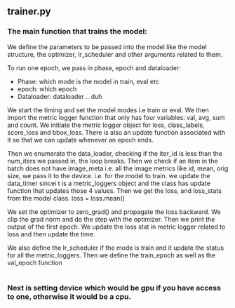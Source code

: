 ## trainer.py
### The main function that trains the model:

We define the parameters to be passed into the model like the model structure, the optimizer, lr_scheduler and other arguments related to them.

To run one epoch, we pass in phase, epoch and dataloader:
- Phase: which mode is the model in train, eval etc
- epoch: which epoch
- Dataloader: dataloader .. duh

We start the timing and set the model modes i.e train or eval.
We then import the metric logger function that only has four variables: val, avg, sum and count.
We initiate the metric logger object for loss, class_labels, score_loss and bbox_loss. There is also an update function associated with it so that we can update whenever an epoch ends.

Then we enumerate the data_loader, checking if the iter_id is less than the num_iters we passed in, the loop breaks.
Then we check if an item in the batch does not have image_meta i.e. all the image metrics like id, mean, orig size, we pass it to the device. i.e. for the model to train.
we update the data_timer sincei t is a metric_loggers object and the class has update function that updates those 4 values.
Then we get the loss, and loss_stats from the model class.
loss = loss.mean()

We set the optimizer to zero_grad() and propagate the loss backward.
We clip the grad norm and do the step with the optimizer.
Then we print the output of the first epoch.
We update the loss stat in metric logger related to loss
and then update the time.

We also define the lr_scheduler if the mode is train and it update the status for all the metric_loggers.
Then we define the train_epoch as well as the val_epoch function
#
### Next is setting device which would be gpu if you have access to one, otherwise it would be a cpu.
